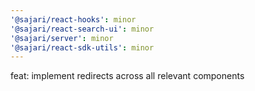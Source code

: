 ```yaml
---
'@sajari/react-hooks': minor
'@sajari/react-search-ui': minor
'@sajari/server': minor
'@sajari/react-sdk-utils': minor
---
```


feat: implement redirects across all relevant components
